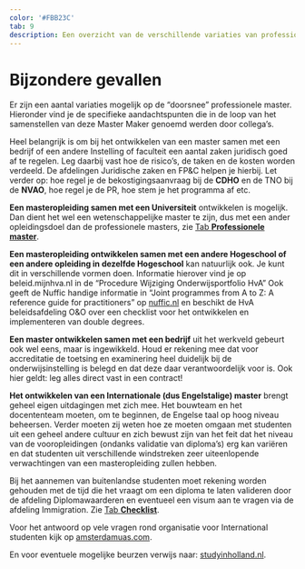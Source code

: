 ```yaml
---
color: '#FBB23C'
tab: 9
description: Een overzicht van de verschillende variaties van professionele masteropleidingen met de bijbehorende tips van collega’s.
---
```


# Bijzondere gevallen

Er zijn een aantal variaties mogelijk op de “doorsnee” professionele master. Hieronder vind je de specifieke aandachtspunten die in de loop van het samenstellen van deze Master Maker genoemd werden door collega’s.

Heel belangrijk is om bij het ontwikkelen van een master samen met een bedrijf of een andere Instelling of faculteit een aantal zaken juridisch goed af te regelen. Leg daarbij vast hoe de risico’s, de taken en de kosten worden verdeeld. De afdelingen Juridische zaken en FP&C helpen je hierbij. Let verder op: hoe regel je de bekostigingsaanvraag bij de **CDHO** en de TNO bij de **NVAO**, hoe regel je de PR, hoe stem je het programma af etc.

**Een masteropleiding samen met een Universiteit** ontwikkelen is mogelijk. Dan dient het wel een wetenschappelijke master te zijn, dus met een ander opleidingsdoel dan de professionele masters, zie [Tab **Professionele master**](/professionele-master.html).

**Een masteropleiding ontwikkelen samen met een andere Hogeschool of een andere opleiding in dezelfde Hogeschool** kan natuurlijk ook. Je kunt dit in verschillende vormen doen. Informatie hierover vind je op beleid.mijnhva.nl in de “Procedure Wijziging Onderwijsportfolio HvA” Ook geeft de Nuffic handige informatie in “Joint programmes from A to Z: A reference guide for practitioners” op [nuffic.nl](https://nuffic.nl/en/expertise/jda) en beschikt de HvA beleidsafdeling O&O over een checklist voor het ontwikkelen en implementeren van double degrees.

**Een master ontwikkelen samen met een bedrijf** uit het werkveld gebeurt ook wel eens, maar is ingewikkeld. Houd er rekening mee dat voor accreditatie de toetsing en examinering heel duidelijk bij de onderwijsinstelling is belegd en dat deze daar verantwoordelijk voor is. Ook hier geldt: leg alles direct vast in een contract!

**Het ontwikkelen van een Internationale (dus Engelstalige) master** brengt geheel eigen uitdagingen met zich mee. Het bouwteam en het docententeam moeten, om te beginnen, de Engelse taal op hoog niveau beheersen. Verder moeten zij weten hoe ze moeten omgaan met studenten uit een geheel andere cultuur en zich bewust zijn van het feit dat het niveau van de vooropleidingen (ondanks validatie van diploma’s) erg kan variëren en dat studenten uit verschillende windstreken zeer uiteenlopende verwachtingen van een masteropleiding zullen hebben.

Bij het aannemen van buitenlandse studenten moet rekening worden gehouden met de tijd die het vraagt om een diploma te laten valideren door de afdeling Diplomawaarderen en eventueel een visum aan te vragen via de afdeling Immigration. Zie [Tab **Checklist**](/checklist.html).

Voor het antwoord op vele vragen rond organisatie voor International studenten kijk op [amsterdamuas.com](http://www.amsterdamuas.com/education/practical-matters/pathfinder/pathfinder.html).

En voor eventuele mogelijke beurzen verwijs naar: [studyinholland.nl](https://www.studyinholland.nl/scholarships/highlighted-scholarships/netherlands-fellowship-programmes).
